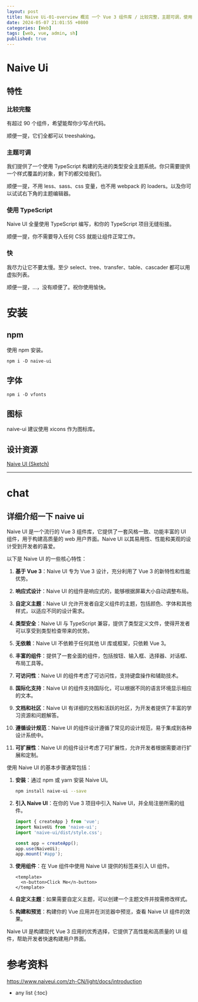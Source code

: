 ```yaml
---
layout: post
title: Naive Ui-01-overview 概览 一个 Vue 3 组件库 / 比较完整，主题可调，使用 TypeScript，快 / 有点意思
date: 2024-05-07 21:01:55 +0800
categories: [Web]
tags: [web, vue, admin, sh]
published: true
---
```


# Naive Ui 

## 特性

### 比较完整

有超过 90 个组件，希望能帮你少写点代码。

顺便一提，它们全都可以 treeshaking。

### 主题可调

我们提供了一个使用 TypeScript 构建的先进的类型安全主题系统。你只需要提供一个样式覆盖的对象，剩下的都交给我们。

顺便一提，不用 less、sass、css 变量，也不用 webpack 的 loaders。以及你可以试试右下角的主题编辑器。

### 使用 TypeScript

Naive UI 全量使用 TypeScript 编写，和你的 TypeScript 项目无缝衔接。

顺便一提，你不需要导入任何 CSS 就能让组件正常工作。

### 快

我尽力让它不要太慢。至少 select、tree、transfer、table、cascader 都可以用虚拟列表。

顺便一提，...，没有顺便了。祝你使用愉快。

# 安装

## npm

使用 npm 安装。

```
npm i -D naive-ui
```

## 字体

```
npm i -D vfonts
```

## 图标

naive-ui 建议使用 xicons 作为图标库。

## 设计资源

[Naive UI (Sketch)](https://naive-ui.oss-accelerate.aliyuncs.com/NaiveUI-Design-Library-zh-CN.sketch)

------------------------------------------------------------------------------------------------

# chat

## 详细介绍一下 naive ui

Naive UI 是一个流行的 Vue 3 组件库，它提供了一套风格一致、功能丰富的 UI 组件，用于构建高质量的 web 用户界面。Naive UI 以其易用性、性能和美观的设计受到开发者的喜爱。

以下是 Naive UI 的一些核心特性：

1. **基于 Vue 3**：Naive UI 专为 Vue 3 设计，充分利用了 Vue 3 的新特性和性能优势。

2. **响应式设计**：Naive UI 的组件是响应式的，能够根据屏幕大小自动调整布局。

3. **自定义主题**：Naive UI 允许开发者自定义组件的主题，包括颜色、字体和其他样式，以适应不同的设计需求。

4. **类型安全**：Naive UI 与 TypeScript 兼容，提供了类型定义文件，使得开发者可以享受到类型检查带来的优势。

5. **无依赖**：Naive UI 不依赖于任何其他 UI 库或框架，只依赖 Vue 3。

6. **丰富的组件**：提供了一套全面的组件，包括按钮、输入框、选择器、对话框、布局工具等。

7. **可访问性**：Naive UI 的组件考虑了可访问性，支持键盘操作和辅助技术。

8. **国际化支持**：Naive UI 的组件支持国际化，可以根据不同的语言环境显示相应的文本。

9. **文档和社区**：Naive UI 有详细的文档和活跃的社区，为开发者提供了丰富的学习资源和问题解答。

10. **遵循设计规范**：Naive UI 的组件设计遵循了常见的设计规范，易于集成到各种设计系统中。

11. **可扩展性**：Naive UI 的组件设计考虑了可扩展性，允许开发者根据需要进行扩展和定制。

使用 Naive UI 的基本步骤通常包括：

1. **安装**：通过 npm 或 yarn 安装 Naive UI。

   ```bash
   npm install naive-ui --save
   ```

2. **引入 Naive UI**：在你的 Vue 3 项目中引入 Naive UI，并全局注册所需的组件。

   ```javascript
   import { createApp } from 'vue';
   import NaiveUi from 'naive-ui';
   import 'naive-ui/dist/style.css';

   const app = createApp();
   app.use(NaiveUi);
   app.mount('#app');
   ```

3. **使用组件**：在 Vue 组件中使用 Naive UI 提供的标签来引入 UI 组件。

   ```vue
   <template>
     <n-button>Click Me</n-button>
   </template>
   ```

4. **自定义主题**：如果需要自定义主题，可以创建一个主题文件并按需修改样式。

5. **构建和预览**：构建你的 Vue 应用并在浏览器中预览，查看 Naive UI 组件的效果。

Naive UI 是构建现代 Vue 3 应用的优秀选择，它提供了高性能和高质量的 UI 组件，帮助开发者快速构建用户界面。




# 参考资料

https://www.naiveui.com/zh-CN/light/docs/introduction

* any list
{:toc}

